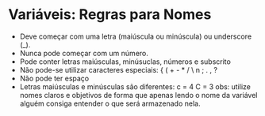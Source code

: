 # **Variáveis: Regras para Nomes**

* Deve começar com uma letra (maiúscula ou minúscula) ou underscore (_).
* Nunca pode começar com um número.
* Pode conter letras maiúsculas, minúsuclas, números e subscrito
* Não pode-se utilizar caracteres especiais: { ( + - * / \ n ; . , ?
* Não pode ter espaço
* Letras maiúsculas e minúsculas são diferentes: c = 4 C = 3
obs: utilize nomes claros e objetivos de forma que apenas lendo o nome da variável alguém consiga entender o que será armazenado nela.
